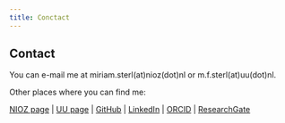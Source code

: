 ```yaml
---
title: Conctact
---
```


## Contact

You can e-mail me at miriam.sterl(at)nioz(dot)nl or m.f.sterl(at)uu(dot)nl.

Other places where you can find me:

[NIOZ page](https://www.nioz.nl/en/about/organisation/staff/miriam-sterl) | [UU page](https://www.uu.nl/medewerkers/MFSterl) | [GitHub](https://github.com/MiriamSterl) | [LinkedIn](https://www.linkedin.com/in/miriamsterl/) | [ORCID](https://orcid.org/0000-0001-8453-2239) | [ResearchGate](https://www.researchgate.net/profile/Miriam-Sterl)

